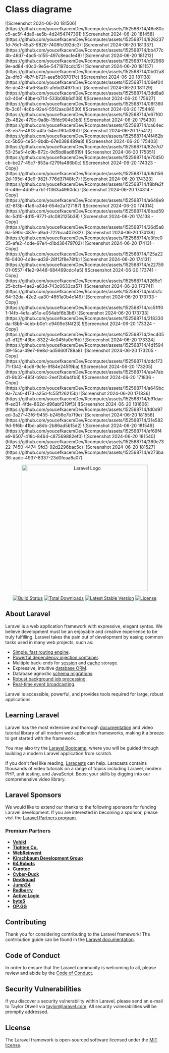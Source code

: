 <div>
    <h1>
        Class diagrame
    </h1>
</div>
![Screenshot 2024-06-20 181506](https://github.com/youcefkacemDev/Rcomputer/assets/152568714/46e80cc5-ac5f-4da6-ae5b-4d2454747391)
![Screenshot 2024-06-20 181458](https://github.com/youcefkacemDev/Rcomputer/assets/152568714/8262371d-76c1-45a3-9826-7408fc092dc3)
![Screenshot 2024-06-20 181337](https://github.com/youcefkacemDev/Rcomputer/assets/152568714/bb477c4b-46d7-4ad5-b155-497c8eacfe48)
![Screenshot 2024-06-20 181212](https://github.com/youcefkacemDev/Rcomputer/assets/152568714/c929689e-ad84-40c0-9e5e-547197dcdc15)
![Screenshot 2024-06-20 181157](https://github.com/youcefkacemDev/Rcomputer/assets/152568714/0b02a82a-dfd0-4b7f-b721-aea5b087017c)
![Screenshot 2024-06-20 181138](https://github.com/youcefkacemDev/Rcomputer/assets/152568714/06ef048e-dc43-4fa6-8ad3-afebd34971cd)
![Screenshot 2024-06-20 181129](https://github.com/youcefkacemDev/Rcomputer/assets/152568714/3dd8a8b3-40ef-43be-b714-533b08b6d138)
![Screenshot 2024-06-20 175627](https://github.com/youcefkacemDev/Rcomputer/assets/152568714/08f360fb-3c61-4c6b-92e4-55f2aac84530)
![Screenshot 2024-06-20 175446](https://github.com/youcefkacemDev/Rcomputer/assets/152568714/e67f002b-482e-479c-9a8b-15fdc904e3b8)
![Screenshot 2024-06-20 175430](https://github.com/youcefkacemDev/Rcomputer/assets/152568714/ca64ece8-e575-49f3-a4fa-54ecf90a08b1)
![Screenshot 2024-06-20 175412](https://github.com/youcefkacemDev/Rcomputer/assets/152568714/4f462bcc-5b56-4e54-9bdb-67e0388489a8)
![Screenshot 2024-06-20 175403](https://github.com/youcefkacemDev/Rcomputer/assets/152568714/82e7d753-25a5-4c9b-872c-9d5bd8ad6619)
![Screenshot 2024-06-20 175351](https://github.com/youcefkacemDev/Rcomputer/assets/152568714/e70d50cb-be27-45c7-853a-f279fa486b0c)
![Screenshot 2024-06-20 174323 - Copy](https://github.com/youcefkacemDev/Rcomputer/assets/152568714/b8d1562d-195d-43e9-982f-776d37f48fc7)
![Screenshot 2024-06-20 174323](https://github.com/youcefkacemDev/Rcomputer/assets/152568714/f8bfe2f6-c46e-4db9-a7bf-f1363a4960dc)
![Screenshot 2024-06-20 174314 - Copy](https://github.com/youcefkacemDev/Rcomputer/assets/152568714/a648e9d2-8f3b-41a6-a34d-654e2a727187)
![Screenshot 2024-06-20 174314](https://github.com/youcefkacemDev/Rcomputer/assets/152568714/6bad598c-5d10-4d15-9771-a1c082125b38)
![Screenshot 2024-06-20 174138 - Copy](https://github.com/youcefkacemDev/Rcomputer/assets/152568714/26d5a86a-590c-487e-a9ad-722bca407e32)
![Screenshot 2024-06-20 174138](https://github.com/youcefkacemDev/Rcomputer/assets/152568714/e3fce035-afe2-4dde-97e4-d1bd36479702)
![Screenshot 2024-06-20 174131 - Copy](https://github.com/youcefkacemDev/Rcomputer/assets/152568714/125a22f8-0400-4d9e-ad39-28f12f8e78fb)
![Screenshot 2024-06-20 174131](https://github.com/youcefkacemDev/Rcomputer/assets/152568714/e2275901-0557-41e2-9448-684499cdc4a5)
![Screenshot 2024-06-20 173741 - Copy](https://github.com/youcefkacemDev/Rcomputer/assets/152568714/f265e125-bcfa-4ae2-a63d-743c0633ca57)
![Screenshot 2024-06-20 173741](https://github.com/youcefkacemDev/Rcomputer/assets/152568714/ea0cfc64-32da-42e2-aa30-4851a0b4c149)
![Screenshot 2024-06-20 173733 - Copy](https://github.com/youcefkacemDev/Rcomputer/assets/152568714/cc51ff01-14fb-4efa-a51e-e054abf6b3b6)
![Screenshot 2024-06-20 173733](https://github.com/youcefkacemDev/Rcomputer/assets/152568714/218330da-f8b5-4cbb-b0e1-c9409e3f4f23)
![Screenshot 2024-06-20 173324 - Copy](https://github.com/youcefkacemDev/Rcomputer/assets/152568714/2ec405a3-d129-43bc-8322-4e045fa0cf6b)
![Screenshot 2024-06-20 173324](https://github.com/youcefkacemDev/Rcomputer/assets/152568714/4d159439-15ca-49e7-9e8d-ad5660f789a8)
![Screenshot 2024-06-20 173205 - Copy](https://github.com/youcefkacemDev/Rcomputer/assets/152568714/ddc17371-f342-4cd6-9cfe-9f84e245f9ba)
![Screenshot 2024-06-20 173205](https://github.com/youcefkacemDev/Rcomputer/assets/152568714/ea47abd1-9b32-495f-b9dc-2eef2b6a4fb8)
![Screenshot 2024-06-20 171836 - Copy](https://github.com/youcefkacemDev/Rcomputer/assets/152568714/a649bc9a-7ca0-4173-a25d-fc55ff26215b)
![Screenshot 2024-06-20 171836](https://github.com/youcefkacemDev/Rcomputer/assets/152568714/b91daeff-ed31-4fde-862d-d96abf219ff3)
![Screenshot 2024-06-20 181606](https://github.com/youcefkacemDev/Rcomputer/assets/152568714/fd0d97ed-3a27-43f6-9455-b2456e7b7f9e)
![Screenshot 2024-06-20 181558](https://github.com/youcefkacemDev/Rcomputer/assets/152568714/31e5829d-9f6b-41bd-a8db-2b86ad5b15d2)
![Screenshot 2024-06-20 181549](https://github.com/youcefkacemDev/Rcomputer/assets/152568714/ef69f4e9-9507-418c-8464-c87569882ef0)
![Screenshot 2024-06-20 181540](https://github.com/youcefkacemDev/Rcomputer/assets/152568714/360e7322-7450-4474-9fd3-92d2296bac5c)
![Screenshot 2024-06-20 181527](https://github.com/youcefkacemDev/Rcomputer/assets/152568714/e273ba36-aadc-4937-8337-23d0feaa8a07)

<p align="center"><a href="https://laravel.com" target="_blank"><img src="https://raw.githubusercontent.com/laravel/art/master/logo-lockup/5%20SVG/2%20CMYK/1%20Full%20Color/laravel-logolockup-cmyk-red.svg" width="400" alt="Laravel Logo"></a></p>

<p align="center">
<a href="https://github.com/laravel/framework/actions"><img src="https://github.com/laravel/framework/workflows/tests/badge.svg" alt="Build Status"></a>
<a href="https://packagist.org/packages/laravel/framework"><img src="https://img.shields.io/packagist/dt/laravel/framework" alt="Total Downloads"></a>
<a href="https://packagist.org/packages/laravel/framework"><img src="https://img.shields.io/packagist/v/laravel/framework" alt="Latest Stable Version"></a>
<a href="https://packagist.org/packages/laravel/framework"><img src="https://img.shields.io/packagist/l/laravel/framework" alt="License"></a>
</p>

## About Laravel

Laravel is a web application framework with expressive, elegant syntax. We believe development must be an enjoyable and creative experience to be truly fulfilling. Laravel takes the pain out of development by easing common tasks used in many web projects, such as:

- [Simple, fast routing engine](https://laravel.com/docs/routing).
- [Powerful dependency injection container](https://laravel.com/docs/container).
- Multiple back-ends for [session](https://laravel.com/docs/session) and [cache](https://laravel.com/docs/cache) storage.
- Expressive, intuitive [database ORM](https://laravel.com/docs/eloquent).
- Database agnostic [schema migrations](https://laravel.com/docs/migrations).
- [Robust background job processing](https://laravel.com/docs/queues).
- [Real-time event broadcasting](https://laravel.com/docs/broadcasting).

Laravel is accessible, powerful, and provides tools required for large, robust applications.

## Learning Laravel

Laravel has the most extensive and thorough [documentation](https://laravel.com/docs) and video tutorial library of all modern web application frameworks, making it a breeze to get started with the framework.

You may also try the [Laravel Bootcamp](https://bootcamp.laravel.com), where you will be guided through building a modern Laravel application from scratch.

If you don't feel like reading, [Laracasts](https://laracasts.com) can help. Laracasts contains thousands of video tutorials on a range of topics including Laravel, modern PHP, unit testing, and JavaScript. Boost your skills by digging into our comprehensive video library.

## Laravel Sponsors

We would like to extend our thanks to the following sponsors for funding Laravel development. If you are interested in becoming a sponsor, please visit the [Laravel Partners program](https://partners.laravel.com).

### Premium Partners

- **[Vehikl](https://vehikl.com/)**
- **[Tighten Co.](https://tighten.co)**
- **[WebReinvent](https://webreinvent.com/)**
- **[Kirschbaum Development Group](https://kirschbaumdevelopment.com)**
- **[64 Robots](https://64robots.com)**
- **[Curotec](https://www.curotec.com/services/technologies/laravel/)**
- **[Cyber-Duck](https://cyber-duck.co.uk)**
- **[DevSquad](https://devsquad.com/hire-laravel-developers)**
- **[Jump24](https://jump24.co.uk)**
- **[Redberry](https://redberry.international/laravel/)**
- **[Active Logic](https://activelogic.com)**
- **[byte5](https://byte5.de)**
- **[OP.GG](https://op.gg)**

## Contributing

Thank you for considering contributing to the Laravel framework! The contribution guide can be found in the [Laravel documentation](https://laravel.com/docs/contributions).

## Code of Conduct

In order to ensure that the Laravel community is welcoming to all, please review and abide by the [Code of Conduct](https://laravel.com/docs/contributions#code-of-conduct).

## Security Vulnerabilities

If you discover a security vulnerability within Laravel, please send an e-mail to Taylor Otwell via [taylor@laravel.com](mailto:taylor@laravel.com). All security vulnerabilities will be promptly addressed.

## License

The Laravel framework is open-sourced software licensed under the [MIT license](https://opensource.org/licenses/MIT).
